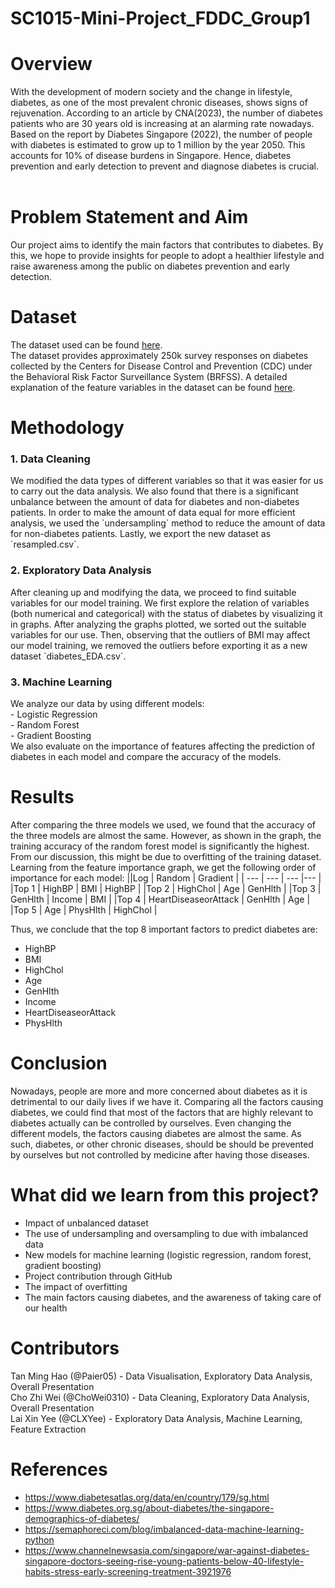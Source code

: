 # SC1015-Mini-Project_FDDC_Group1
# Overview
With the development of modern society and the change in lifestyle, diabetes, as one of the most prevalent chronic diseases, shows signs of rejuvenation. According to an article by CNA(2023), the number of diabetes patients who are 30 years old is increasing at an alarming rate nowadays. Based on the report by Diabetes Singapore (2022), the number of people with diabetes is estimated to grow up to 1 million by the year 2050. This accounts for 10% of disease burdens in Singapore. Hence, diabetes prevention and early detection to prevent and diagnose diabetes is crucial. <br><br>
# Problem Statement and Aim
Our project aims to identify the main factors that contributes to diabetes. By this, we hope to provide insights for people to adopt a healthier lifestyle and raise awareness among the public on diabetes prevention and early detection.
# Dataset
The dataset used can be found <a href = "https://www.kaggle.com/datasets/alexteboul/diabetes-health-indicators-dataset?select=diabetes_012_health_indicators_BRFSS2015.csv" >here</a>. <br>
The dataset provides approximately 250k survey responses on diabetes collected by the Centers for Disease Control and Prevention (CDC) under the Behavioral Risk Factor Surveillance System (BRFSS). A detailed explanation of the feature variables in the dataset can be found <a href = "https://github.com/Paier05/SC1015-Mini-Project/blob/main/0.%20Description%20of%20Variables.xlsx">here</a>.
# Methodology
<h3 href = "https://github.com/Paier05/SC1015-Mini-Project/blob/main/Data%20Cleaning.ipynb">1. Data Cleaning</h3>
We modified the data types of different variables so that it was easier for us to carry out the data analysis. We also found that there is a significant unbalance between the amount of data for diabetes and non-diabetes patients. In order to make the amount of data equal for more efficient analysis, we used the `undersampling` method to reduce the amount of data for non-diabetes patients. Lastly, we export the new dataset as `resampled.csv`.
<h3 href = "https://github.com/Paier05/SC1015-Mini-Project/blob/main/EDA.ipynb">2. Exploratory Data Analysis</h3>
After cleaning up and modifying the data, we proceed to find suitable variables for our model training. We first explore the relation of variables (both numerical and categorical) with the status of diabetes by visualizing it in graphs. After analyzing the graphs plotted, we sorted out the suitable variables for our use. Then, observing that the outliers of BMI may affect our model training, we removed the outliers before exporting it as a new dataset `diabetes_EDA.csv`.
<h3 href = "https://github.com/Paier05/SC1015-Mini-Project/blob/main/Machine%20Learning.ipynb">3. Machine Learning</h3>
We analyze our data by using different models:<br>
- Logistic Regression<br>
- Random Forest<br>
- Gradient Boosting<br>
We also evaluate on the importance of features affecting the prediction of diabetes in each model and compare the accuracy of the models.

# Results
After comparing the three models we used, we found that the accuracy of the three models are almost the same. However, as shown in the graph, the training accuracy of the random forest model is significantly the highest. From our discussion, this might be due to overfitting of the training dataset. Learning from the feature importance graph, we get the following order of importance for each model:
||Log | Random | Gradient | 
| --- | --- | --- |--- |
|Top 1 | HighBP | BMI | HighBP | 
|Top 2 | HighChol | Age | GenHlth |
|Top 3 | GenHlth | Income | BMI | 
|Top 4 | HeartDiseaseorAttack | GenHlth | Age | 
|Top 5 | Age | PhysHlth | HighChol |

Thus, we conclude that the top 8 important factors to predict diabetes are:

- HighBP
- BMI
- HighChol
- Age
- GenHlth
- Income
- HeartDiseaseorAttack
- PhysHlth

# Conclusion
Nowadays, people are more and more concerned about diabetes as it is detrimental to our daily lives if we have it. Comparing all the factors causing diabetes, we could find that most of the factors that are highly relevant to diabetes actually can be controlled by ourselves. Even changing the different models, the factors causing diabetes are almost the same. As such, diabetes, or other chronic diseases, should be should be prevented by ourselves but not controlled by medicine after having those diseases.

# What did we learn from this project? 
- Impact of unbalanced dataset
- The use of undersampling and oversampling to due with imbalanced data
- New models for machine learning (logistic regression, random forest, gradient boosting)
- Project contribution through GitHub
- The impact of overfitting
- The main factors causing diabetes, and the awareness of taking care of our health

# Contributors
Tan Ming Hao (@Paier05) - Data Visualisation, Exploratory Data Analysis, Overall Presentation <br>
Cho Zhi Wei (@ChoWei0310) - Data Cleaning, Exploratory Data Analysis, Overall Presentation <br>
Lai Xin Yee (@CLXYee) - Exploratory Data Analysis, Machine Learning, Feature Extraction <br>

# References
- https://www.diabetesatlas.org/data/en/country/179/sg.html
- https://www.diabetes.org.sg/about-diabetes/the-singapore-demographics-of-diabetes/
- https://semaphoreci.com/blog/imbalanced-data-machine-learning-python
- https://www.channelnewsasia.com/singapore/war-against-diabetes-singapore-doctors-seeing-rise-young-patients-below-40-lifestyle-habits-stress-early-screening-treatment-3921976 
